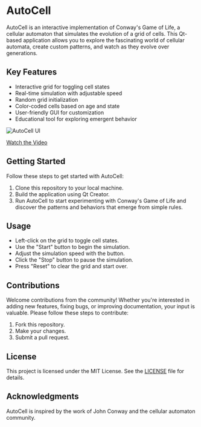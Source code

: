 # AutoCell

AutoCell is an interactive implementation of Conway's Game of Life, a cellular automaton that simulates the evolution of a grid of cells. This Qt-based application allows you to explore the fascinating world of cellular automata, create custom patterns, and watch as they evolve over generations.

## Key Features

- Interactive grid for toggling cell states
- Real-time simulation with adjustable speed
- Random grid initialization
- Color-coded cells based on age and state
- User-friendly GUI for customization
- Educational tool for exploring emergent behavior

![AutoCell UI](AutoCell.png "AutoCell UI")

[Watch the Video](https://youtu.be/g1bRZ8UvDqw)

## Getting Started

Follow these steps to get started with AutoCell:

1. Clone this repository to your local machine.
2. Build the application using Qt Creator.
3. Run AutoCell to start experimenting with Conway's Game of Life and discover the patterns and behaviors that emerge from simple rules.

## Usage

- Left-click on the grid to toggle cell states.
- Use the "Start" button to begin the simulation.
- Adjust the simulation speed with the button.
- Click the "Stop" button to pause the simulation.
- Press "Reset" to clear the grid and start over.

## Contributions

Welcome contributions from the community! Whether you're interested in adding new features, fixing bugs, or improving documentation, your input is valuable. Please follow these steps to contribute:

1. Fork this repository.
2. Make your changes.
3. Submit a pull request.

## License

This project is licensed under the MIT License. See the [LICENSE](LICENSE) file for details.

## Acknowledgments

AutoCell is inspired by the work of John Conway and the cellular automaton community.
